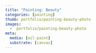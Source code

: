 ```yaml
---
title: "Painting: Beauty"
categories: [painting]
thumb: portfolio/painting-beauty-photo
images:
  -  portfolio/painting-beauty-photo
meta:
  media: [oil-paint]
  substrate: [canvas]
---
```

